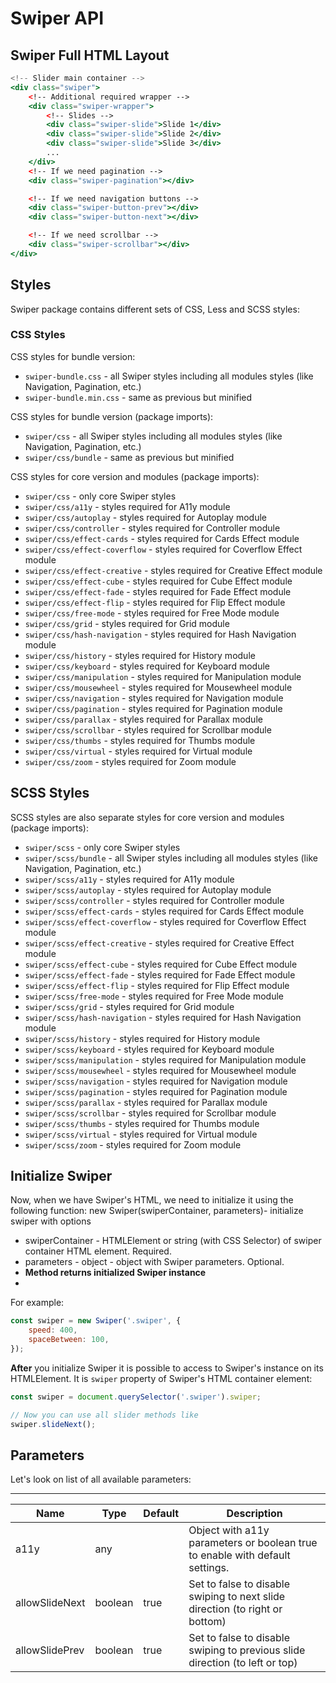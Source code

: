 # Swiper API

## Swiper Full HTML Layout

```jsx
<!-- Slider main container -->
<div class="swiper">
    <!-- Additional required wrapper -->
    <div class="swiper-wrapper">
        <!-- Slides -->
        <div class="swiper-slide">Slide 1</div>
        <div class="swiper-slide">Slide 2</div>
        <div class="swiper-slide">Slide 3</div>
        ...
    </div>
    <!-- If we need pagination -->
    <div class="swiper-pagination"></div>

    <!-- If we need navigation buttons -->
    <div class="swiper-button-prev"></div>
    <div class="swiper-button-next"></div>

    <!-- If we need scrollbar -->
    <div class="swiper-scrollbar"></div>
</div>
```

## Styles

Swiper package contains different sets of CSS, Less and SCSS styles:

### CSS Styles

CSS styles for bundle version:

- `swiper-bundle.css` - all Swiper styles including all modules styles (like Navigation, Pagination, etc.)
- `swiper-bundle.min.css` - same as previous but minified

CSS styles for bundle version (package imports):

- `swiper/css` - all Swiper styles including all modules styles (like Navigation, Pagination, etc.)
- `swiper/css/bundle` - same as previous but minified

CSS styles for core version and modules (package imports):

- `swiper/css` - only core Swiper styles
- `swiper/css/a11y` - styles required for A11y module
- `swiper/css/autoplay` - styles required for Autoplay module
- `swiper/css/controller` - styles required for Controller module
- `swiper/css/effect-cards` - styles required for Cards Effect module
- `swiper/css/effect-coverflow` - styles required for Coverflow Effect module
- `swiper/css/effect-creative` - styles required for Creative Effect module
- `swiper/css/effect-cube` - styles required for Cube Effect module
- `swiper/css/effect-fade` - styles required for Fade Effect module
- `swiper/css/effect-flip` - styles required for Flip Effect module
- `swiper/css/free-mode` - styles required for Free Mode module
- `swiper/css/grid` - styles required for Grid module
- `swiper/css/hash-navigation` - styles required for Hash Navigation module
- `swiper/css/history` - styles required for History module
- `swiper/css/keyboard` - styles required for Keyboard module
- `swiper/css/manipulation` - styles required for Manipulation module
- `swiper/css/mousewheel` - styles required for Mousewheel module
- `swiper/css/navigation` - styles required for Navigation module
- `swiper/css/pagination` - styles required for Pagination module
- `swiper/css/parallax` - styles required for Parallax module
- `swiper/css/scrollbar` - styles required for Scrollbar module
- `swiper/css/thumbs` - styles required for Thumbs module
- `swiper/css/virtual` - styles required for Virtual module
- `swiper/css/zoom` - styles required for Zoom module

## SCSS Styles

SCSS styles are also separate styles for core version and modules (package imports):

- `swiper/scss` - only core Swiper styles
- `swiper/scss/bundle` - all Swiper styles including all modules styles (like Navigation, Pagination, etc.)
- `swiper/scss/a11y` - styles required for A11y module
- `swiper/scss/autoplay` - styles required for Autoplay module
- `swiper/scss/controller` - styles required for Controller module
- `swiper/scss/effect-cards` - styles required for Cards Effect module
- `swiper/scss/effect-coverflow` - styles required for Coverflow Effect module
- `swiper/scss/effect-creative` - styles required for Creative Effect module
- `swiper/scss/effect-cube` - styles required for Cube Effect module
- `swiper/scss/effect-fade` - styles required for Fade Effect module
- `swiper/scss/effect-flip` - styles required for Flip Effect module
- `swiper/scss/free-mode` - styles required for Free Mode module
- `swiper/scss/grid` - styles required for Grid module
- `swiper/scss/hash-navigation` - styles required for Hash Navigation module
- `swiper/scss/history` - styles required for History module
- `swiper/scss/keyboard` - styles required for Keyboard module
- `swiper/scss/manipulation` - styles required for Manipulation module
- `swiper/scss/mousewheel` - styles required for Mousewheel module
- `swiper/scss/navigation` - styles required for Navigation module
- `swiper/scss/pagination` - styles required for Pagination module
- `swiper/scss/parallax` - styles required for Parallax module
- `swiper/scss/scrollbar` - styles required for Scrollbar module
- `swiper/scss/thumbs` - styles required for Thumbs module
- `swiper/scss/virtual` - styles required for Virtual module
- `swiper/scss/zoom` - styles required for Zoom module

## Initialize Swiper

Now, when we have Swiper's HTML, we need to initialize it using the following function:
new Swiper(swiperContainer, parameters)- initialize swiper with options

- swiperContainer - HTMLElement or string (with CSS Selector) of swiper container HTML element. Required.
- parameters - object - object with Swiper parameters. Optional.
- **Method returns initialized Swiper instance**
-

For example:

```javascript
const swiper = new Swiper('.swiper', {
    speed: 400,
    spaceBetween: 100,
});
```

**After** you initialize Swiper it is possible to access to Swiper's instance on its HTMLElement. It is `swiper`
property of Swiper's HTML container element:

````javascript
const swiper = document.querySelector('.swiper').swiper;

// Now you can use all slider methods like
swiper.slideNext();
````

## Parameters

Let's look on list of all available parameters:

---

| Name | Type | Default | Description                                                                  |
|------|------|---------|------------------------------------------------------------------------------|
| a11y | 	any |         | Object with a11y parameters or boolean true to enable with default settings. |
|allowSlideNext|	boolean| 	true| Set to false to disable swiping to next slide direction (to right or bottom) |
|allowSlidePrev|boolean|true|Set to false to disable swiping to previous slide direction (to left or top)|
